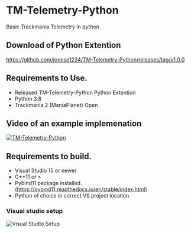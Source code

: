 # TM-Telemetry-Python
 Basic Trackmania Telemetry in python
 
## Download of Python Extention
https://github.com/jonese1234/TM-Telemetry-Python/releases/tag/v1.0.0

## Requirements to Use.

* Released TM-Telemetry-Python Python Extention
* Python 3.8
* Trackmania 2 (ManiaPlanet) Open

## Video of an example implemenation
[![TM-Telemetry-Python](https://res.cloudinary.com/marcomontalbano/image/upload/v1592434085/video_to_markdown/images/youtube--IAtTYT0k6Ao-c05b58ac6eb4c4700831b2b3070cd403.jpg)](https://youtu.be/IAtTYT0k6Ao "TM-Telemetry-Python")

## Requirements to build.

* Visual Studio 15 or newer 
* C++11 or >
* Pybind11 package installed. (https://pybind11.readthedocs.io/en/stable/index.html)
* Python of choice in correct VS project location.

### Visual studio setup
![Visual Studio Setup](https://i.imgur.com/tTOEoWT.png)
